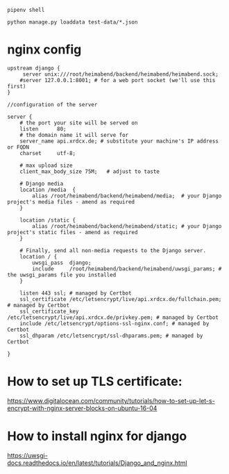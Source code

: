 `pipenv shell`

`python manage.py loaddata test-data/*.json`

# nginx config

    upstream django {
         server unix:///root/heimabend/backend/heimabend/heimabend.sock;
        #server 127.0.0.1:8001; # for a web port socket (we'll use this first)
    }

    //configuration of the server

    server {
        # the port your site will be served on
        listen      80;
        # the domain name it will serve for
        server_name api.xrdcx.de; # substitute your machine's IP address or FQDN
        charset     utf-8;

        # max upload size
        client_max_body_size 75M;   # adjust to taste

        # Django media
        location /media  {
            alias /root/heimabend/backend/heimabend/media;  # your Django project's media files - amend as required
        }

        location /static {
            alias /root/heimabend/backend/heimabend/static; # your Django project's static files - amend as required
        }

        # Finally, send all non-media requests to the Django server.
        location / {
            uwsgi_pass  django;
            include     /root/heimabend/backend/heimabend/uwsgi_params; # the uwsgi_params file you installed
        }

        listen 443 ssl; # managed by Certbot
        ssl_certificate /etc/letsencrypt/live/api.xrdcx.de/fullchain.pem; # managed by Certbot
        ssl_certificate_key /etc/letsencrypt/live/api.xrdcx.de/privkey.pem; # managed by Certbot
        include /etc/letsencrypt/options-ssl-nginx.conf; # managed by Certbot
        ssl_dhparam /etc/letsencrypt/ssl-dhparams.pem; # managed by Certbot

    }
 
 
# How to set up TLS certificate:
    
  https://www.digitalocean.com/community/tutorials/how-to-set-up-let-s-encrypt-with-nginx-server-blocks-on-ubuntu-16-04
    
# How to install nginx for django
    
 https://uwsgi-docs.readthedocs.io/en/latest/tutorials/Django_and_nginx.html
